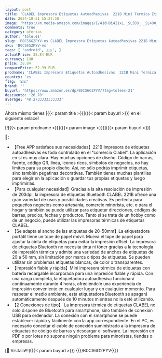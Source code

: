 ```yaml
---
layout: post
title: 'CLABEL Impresora Etiquetas Autoadhesivas  221B Mini Termica Etiquetadora Adhesivas Bluetooth Portátil Label Printer Compatible con iOS y Android para Oficina Tienda Hogar con Etiqueta 40×30mm Azul '
date: 2024-10-31 15:27:58
image: 'https://m.media-amazon.com/images/I/41dH0i4I1xL._SL500_._SL400_.jpg'
comments: true
category: ofertas
author: 'tole.es'
slug: 'B0CS6G2PYV-es CLABEL Impresora Etiquetas Autoadhesivas 221B Mini Termica...'
sku: 'B0CS6G2PYV-es'
tags: [ 'android','🇪🇸', ]
actualPrice: 38.84 EUR
currency: EUR
price: 38.84
comparePrice: 52.99 EUR
prodname: 'CLABEL Impresora Etiquetas Autoadhesivas  221B Mini Termica Etiquetadora Adhesivas Bluetooth Portátil Label Printer Compatible con iOS y Android para Oficina Tienda Hogar con Etiqueta 40×30mm Azul '
country: 'es'
flag: '🇪🇸'
brand: ''
buyurl: 'https://www.amazon.es/dp/B0CS6G2PYV/?tag=tolees-21'
descuento: '26.70'
average: '48.2733333333333'
---
```


Ahora mismo tienes [{{< param title >}}]({{< param buyurl >}}) en el siguiente enlace!

[![{{< param prodname >}}]({{< param image >}})]({{< param buyurl >}})

🔎:

- 【Free APP satisface sus necesidades】221B Impresora de etiquetas autoadhesivas es todo controlado en el "comercio Clabel". La aplicación en sí es muy clara. Hay muchas opciones de diseño. Código de barras, fuente, código QR, línea, iconos ricos, símbolos de negocios, no hay límites para su propio diseño. Así, no sólo podrás imprimir etiquetas, sino también pegatinas decorativas. También tienes muchas plantillas para elegir en la aplicación o guardar tus propias etiquetas y luego imprimirlas.
- 【Para cualquier necesidad】Gracias a la alta resolución de impresión de 203dpi, la impresora de etiquetas Bluetooth CLABEL 221B ofrece una gran variedad de usos y posibilidades creativas. Es perfecta para pequeños negocios como artesanía, comercio minorista, etc. o para el hogar y también se puede utilizar para etiquetar direcciones, códigos de barras, precios, fechas y productos. Tanto si se trata de un hobby como de un negocio, puede utilizar las impresoras térmicas de etiquetas CLABEL.
- 【Se adapta al ancho de las etiquetas de 20-50mm】La etiquetadora portátil tiene un tope de papel móvil. Mueva el tope de papel para ajustar la cinta de etiquetas para evitar la impresión offset. La impresora de etiquetas Bluetooth no necesita tinta ni tóner gracias a la tecnología de impresión térmica y admite una variedad de anchos de etiquetas de 20 a 50 mm, sin limitación por marca o tipos de etiquetas. Se pueden utilizar sin problemas etiquetas blancas, de color o transparentes.
- 【Impresión fiable y rápida】Mini impresora térmica de etiquetas con batería recargable incorporada para una impresión fiable y rápida. Con una carga completa, la etiquetadora autoadhesiva funcionará continuamente durante 4 horas, ofreciéndole una experiencia de impresión conveniente en cualquier lugar y en cualquier momento. Para respetar el medio ambiente, esta etiquetadora Bluetooth se apagará automáticamente después de 10 minutos mientras no la esté utilizando.
- 【2 Conexiones de tipo】 La impresora térmica de etiquetas CLABEL no solo dispone de Bluetooth para smartphone, sino también de conexión USB para ordenador. La conexión con el smartphone se puede establecer rápida y fácilmente con la app correspondiente. En el PC, es necesario conectar el cable de conexión suministrado a la impresora de etiquetas de código de barras y descargar el software. La impresión en PDF o por lotes no supone ningún problema para minoristas, tiendas o empresas.

[🛒 Visítala!!!]({{< param buyurl >}})
{{<world>}}B0CS6G2PYV{{</world>}}
